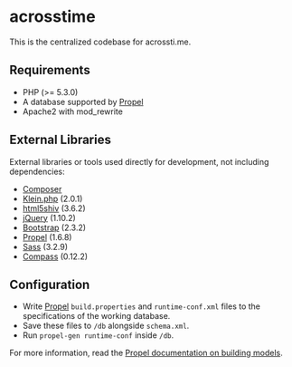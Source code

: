 # acrosstime 

This is the centralized codebase for acrossti.me.

## Requirements

* PHP (>= 5.3.0)
* A database supported by [Propel][]
* Apache2 with mod_rewrite

## External Libraries

External libraries or tools used directly for development, not including dependencies:

* [Composer][]
* [Klein.php][] (2.0.1)
* [html5shiv][] (3.6.2)
* [jQuery][] (1.10.2)
* [Bootstrap][] (2.3.2)
* [Propel][] (1.6.8)
* [Sass][] (3.2.9)
* [Compass][] (0.12.2)

## Configuration

* Write [Propel][] `build.properties` and `runtime-conf.xml` files to the specifications of the working database. 
* Save these files to `/db` alongside `schema.xml`. 
* Run `propel-gen runtime-conf` inside `/db`. 

For more information, read the [Propel documentation on building models](http://propelorm.org/documentation/02-buildtime.html#building-the-model).

[Composer]: http://getcomposer.org/
[Klein.php]: https://github.com/chriso/klein.php
[html5shiv]: https://code.google.com/p/html5shiv/
[jQuery]: http://jquery.com/
[Bootstrap]: http://twitter.github.io/bootstrap/
[Propel]: http://propelorm.org/
[Sass]: http://sass-lang.com/
[Compass]: http://compass-style.org/